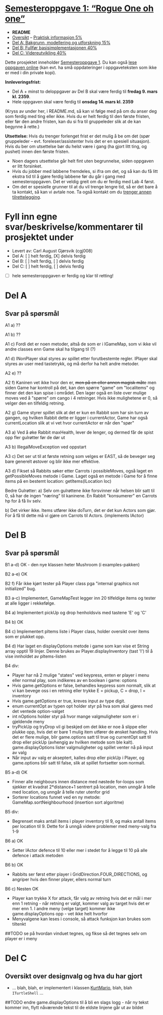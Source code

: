 # [Semesteroppgave 1: “Rogue One oh one”](https://retting.ii.uib.no/inf101.v18.sem1/blob/master/SEM-1.md)


* **README**
* [Oversikt](SEM-1.md) – [Praktisk informasjon 5%](SEM-1.md#praktisk-informasjon)
* [Del A: Bakgrunn, modellering og utforskning 15%](SEM-1_DEL-A.md)
* [Del B: Fullfør basisimplementasjonen 40%](SEM-1_DEL-B.md)
* [Del C: Videreutvikling 40%](SEM-1_DEL-C.md)

Dette prosjektet inneholder [Semesteroppgave 1](SEM-1.md). Du kan også [lese oppgaven online](https://retting.ii.uib.no/inf101.v18.oppgaver/inf101.v18.sem1/blob/master/SEM-1.md) (kan evt. ha små oppdateringer i oppgaveteksten som ikke er med i din private kopi).

**Innleveringsfrist:**
* Del A + minst to deloppgaver av Del B skal være ferdig til **fredag 9. mars kl. 2359**. 
* Hele oppgaven skal være ferdig til **onsdag 14. mars kl. 2359**

(Kryss av under her, i README.md, så kan vi følge med på om du anser deg som ferdig med ting eller ikke. Hvis du er helt ferdig til den første fristen, eller før den andre fristen, kan du si fra til gruppeleder slik at de kan begynne å rette.)

**Utsettelse:** Hvis du trenger forlenget frist er det mulig å be om det (spør gruppeleder – evt. foreleser/assistenter hvis det er en spesiell situasjon). Hvis du ber om utsettelse bør du helst være i gang (ha gjort litt ting, og pushet) innen den første fristen.
   * Noen dagers utsettelse går helt fint uten begrunnelse, siden oppgaven er litt forsinket.
   * Hvis du jobber med labbene fremdeles, si ifra om det, og så kan du få litt ekstra tid til å gjøre ferdig labbene før du går i gang med semesteroppgaven. Det er veldig greit om du er ferdig med Lab 4 først.
   * Om det er spesielle grunner til at du vil trenge lengre tid, så er det bare å ta kontakt, så kan vi avtale noe. Ta også kontakt om du [trenger annen tilrettelegging](http://www.uib.no/student/49241/trenger-du-tilrettelegging-av-ditt-studiel%C3%B8p). 
   

# Fyll inn egne svar/beskrivelse/kommentarer til prosjektet under
* Levert av:   Carl August Gjørsvik (cgj008)
* Del A: [ ] helt ferdig, [X] delvis ferdig
* Del B: [ ] helt ferdig, [ ] delvis ferdig
* Del C: [ ] helt ferdig, [ ] delvis ferdig
* [ ] hele semesteroppgaven er ferdig og klar til retting!

# Del A
## Svar på spørsmål
A1 a) ??

A1 b) ??

A1 c) Fordi det er noen metoder, altså de som er i IGameMap, som vi ikke vil andre classes enn Game skal ha tilgang til (?)

A1 d) INonPlayer skal styres av spillet etter forutbestemte regler. IPlayer skal styres av user med tastetrykk, og må derfor ha helt andre metoder.

A2 e) ??

A2 f) Kaninen vet ikke hvor den er, ~~men på en eller annen magisk måte~~ men siden Game har kontroll på det, kan den spørre "game" om "localitems" og finner det den kan spise i området.
Den lager også en liste over mulige moves ved å "spørre" om cango i 4 retninger. Hvis ikke mulighetene er 0, så velger den en tilfeldig retning.

A2 g) Game styrer spillet slik at det er kun en Rabbit som har sin turn av gangen, og hvilken Rabbit dette er ligger i currentActor, Game har også
currentLocation slik at vi vet hvor currentActor er når den "spør"

A3 a) Ved å øke Rabbit maxHealth, lever de lenger, og dermed får de spist opp fler gulrøtter før de dør ut

A3 b) IllegalMoveException ved oppstart

A3 c) Det ser ut til at første retning som velges er EAST, så de beveger seg bare generelt østover og blir ikke mer effektive.

A3 d) Fikset så Rabbits søker etter Carrots i possibleMoves, også laget en getPossibleMoves metode i Game. Laget også en metode i Game for å finne items på en bestemt location: getItems(ILocation loc)

Bedre Gulrøtter:
a) Selv om gulrøttene ikke forsvinner når helsen blir satt til 0, så har de ingen "næring" til kaninene. En Rabbit "konsumerer" en Carrots hp for å få liv selv.

b) Det virker ikke. Items utfører ikke doTurn, det er det kun Actors som gjør. For å få til dette må vi gjøre om Carrots til Actors. (implements IActor)

# Del B
## Svar på spørsmål

B1 a-d) OK - den nye klassen heter Mushroom (i examples-pakken)

B2 a-e) OK

B2 f) Får ikke kjørt tester på Player class pga "internal graphics not initialized" bug. 

B3 a-c) Implementert, GameMapTest legger inn 20 tilfeldige items og tester at alle ligger i rekkefølge.

B4 a) Implementert pickUp og drop henholdsvis med tastene 'E' og 'C'

B4 b) OK

B4 c) Implementert pItems liste i Player class, holder oversikt over items som er plukket opp.

B4 d) Har laget en displayOptions metode i game som kan vise et String array opptil 19 linjer. 
Denne brukes av Player.displayInventory (tast 'I') til å vise innholdet av pItems-listen

B4 div: 
* Player har nå 2 mulige "states" ved keypress, enten er player i menu eller normal play, som indikeres av en boolean i game: options
* Hvis game.getOptions er false, behandles keypress som normalt, slik at vi kan bevege oss i en retning eller trykke E = pickup, C = drop, I = inventory
* Hvis game.getOptions er true, kreves input av type digit. 
* enum currentOpt av typen opt holder styr på hva som skal gjøres med det ventede option-valget
* int nOptions holder styr på hvor mange valgmuligheter som er i gjeldende meny
* tryPickUp og tryDrop vil gi beskjed om det ikke er noe å slippe eller plukke opp, hvis det er bare 1 mulig item utfører de ønsket handling. 
Hvis det er flere mulige, blir game.options satt til true og currentOpt satt til drop eller pickUp (avhengig av hvilken metode som ble kalt).
game.displayOptions lister valgmuligheter og spillet venter nå på input av valg
* Når input av valg er akseptert, kalles drop eller pickUp i Player, og game.options blir satt til false, slik at spillet fortsetter som normalt.

B5 a-d) OK
* Finner alle neighbours innen distance med nøstede for-loops som sjekker et kvadrat 2*distance+1 sentrert på location, men unngår å telle med location, og unngår å telle ruter utenfor grid
* Sorterer locations funnet ved en ny metode: GameMap.sortNeighbourhood (insertion sort algoritme)

B5 div:
* Begrenset maks antall items i player inventory til 9, og maks antall items per location til 9. 
Dette for å unngå videre problemer med meny-valg fra 1-9

B6 a) OK
* Setter IActor defence til 10 eller mer i stedet for å legge til 10 på alle defence i attack metoden

B6 b) OK
* Rabbits ser først etter player i GridDirection.FOUR_DIRECTIONS, og angriper hvis den finner player, ellers normal turn

B6 c) Nesten OK
* Player kan trykke X for attack, får valg av retning hvis det er mål i mer enn 1 retning - når retning er valgt, kommer valg av target hvis det er mer enn 1.
I andre meny (velge target) kommer ikke game.displayOptions opp - vet ikke helt hvorfor
* Menyvalgene kan leses i console, så attack funksjon kan brukes som tiltenkt

##TODO se på hvordan vinduet tegnes, og fikse så det tegnes selv om player er i meny

# Del C
## Oversikt over designvalg og hva du har gjort
* ... blah, blah, er implementert i klassen [KurtMario](src/inf101/v18/rogue101/player/KurtMario.java), blah, blah `ITurtleShell` ...

##TODO endre game.displayOptions til å bli en slags logg - når ny tekst kommer inn, flytt nåværende tekst til de eldste linjene går ut av bildet
 
 
 
 
 
 
 
 
 
 
 
 
 
 
 
 
 
 
 
